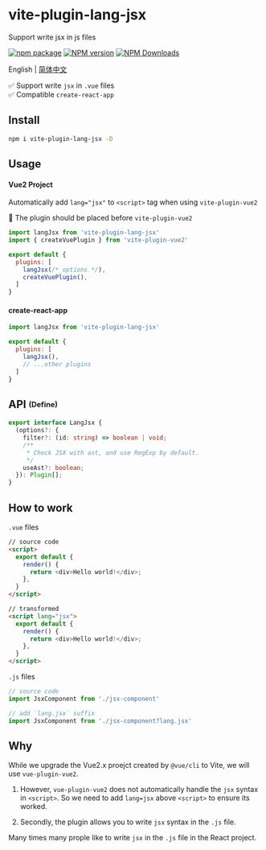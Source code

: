 # vite-plugin-lang-jsx

Support write jsx in js files

[![npm package](https://nodei.co/npm/vite-plugin-lang-jsx.png?downloads=true&downloadRank=true&stars=true)](https://www.npmjs.com/package/vite-plugin-lang-jsx)
[![NPM version](https://img.shields.io/npm/v/vite-plugin-lang-jsx.svg)](https://npmjs.org/package/vite-plugin-lang-jsx)
[![NPM Downloads](https://img.shields.io/npm/dm/vite-plugin-lang-jsx.svg)](https://npmjs.org/package/vite-plugin-lang-jsx)

English | [简体中文](https://github.com/vite-plugin/vite-plugin-lang-jsx/blob/main/README.zh-CN.md)

✅ Support write `jsx` in `.vue` files  
✅ Compatible `create-react-app`  

## Install

```sh
npm i vite-plugin-lang-jsx -D
```

## Usage

#### Vue2 Project

Automatically add `lang="jsx"` to `<script>` tag when using `vite-plugin-vue2`

🚧 The plugin should be placed before `vite-plugin-vue2`

```js
import langJsx from 'vite-plugin-lang-jsx'
import { createVuePlugin } from 'vite-plugin-vue2'

export default {
  plugins: [
    langJsx(/* options */),
    createVuePlugin(),
  ]
}
```

#### create-react-app

```js
import langJsx from 'vite-plugin-lang-jsx'

export default {
  plugins: [
    langJsx(),
    // ...other plugins
  ]
}
```

## API <sub><sup>(Define)</sup></sub>

```ts
export interface LangJsx {
  (options?: {
    filter?: (id: string) => boolean | void;
    /**
     * Check JSX with ast, and use RegExp by default.
     */
    useAst?: boolean;
  }): Plugin[];
}
```

## How to work

`.vue` files

```html
// source code
<script>
  export default {
    render() {
      return <div>Hello world!</div>;
    },
  }
</script>

// transformed
<script lang="jsx">
  export default {
    render() {
      return <div>Hello world!</div>;
    },
  }
</script>

```

`.js` files

```js
// source code
import JsxComponent from './jsx-component'

// add `lang.jsx` suffix
import JsxComponent from './jsx-component?lang.jsx'

```

## Why

While we upgrade the Vue2.x proejct created by `@vue/cli` to Vite, we will use `vue-plugin-vue2`.

1. However, `vue-plugin-vue2` does not automatically handle the `jsx` syntax in `<script>`. So we need to add `lang=jsx` above `<script>` to ensure its worked.

2. Secondly, the plugin allows you to write `jsx` syntax in the `.js` file.  

Many times many prople like to write `jsx` in the `.js` file in the React project.
